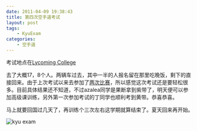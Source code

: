 ```yaml
---
date: 2011-04-09 19:38:43
title: 第四次空手道考试
layout: post
tags:
    - KyuExam
categories:
    - 空手道
---
```

考试地点在[Lycoming College](https://foursquare.com/ztpala/checkin/4da0c06fc6e96ea82b95b15d)

去了大概17，8个人。两辆车过去，其中一半的人报名留在那里吃晚饭，剩下的直接回来。由于上次考试以来去参加了<a title="两次空手道比赛小节" href="http://ztpala.com/2011/02/21/karate-tournaments/">两次比赛</a>，所以感觉这次考试还是要轻松很多。目前具体结果还不知道，不过azalea同学是果断拿到紫带了，明天便可以参加高级课训练，另外第一次参加考试的丁同学也顺利考到黄带。恭喜恭喜。

马上就要回国过几天了，再训练个三次左右这学期就算结束了。夏天回来再开始。

![kyu exam](http://images.instagram.com/media/2011/04/09/d7ce851eaee549e5a7d46af2e7f29216_7.jpg)
